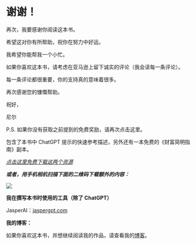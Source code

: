# 谢谢！

再次，我要感谢你阅读这本书。

希望这对你有所帮助，祝你在努力中好运。

我希望你能帮我一个小忙。

如果你喜欢这本书，请考虑在亚马逊上留下诚实的评论（我会读每一条评论）。

每一条评论都很重要，你的支持真的意味着很多。

再次感谢您的慷慨帮助。

祝好，

尼尔

P.S. 如果你没有获取之前提到的免费奖励，请再次点击这里。

包含了本书中 ChatGPT 提示的快速参考描述，另外还有一本免费的《财富简明指南》副本。

[*点击这里免费下载这两个资源*](https://retiredecadesearly.com/lpkdp1/)

***或者，用手机相机扫描下面的二维码下载额外的内容：***

![](img/00002.unknown)

**我在撰写本书时使用的工具（除了 ChatGPT）**

JasperAI：[jaspergpt.com](http://jaspergpt.com/)

**我的博客：**

如果你喜欢这本书，并想继续阅读我的作品，请查看我的[博客](http://retiredecadesearly.com)。
